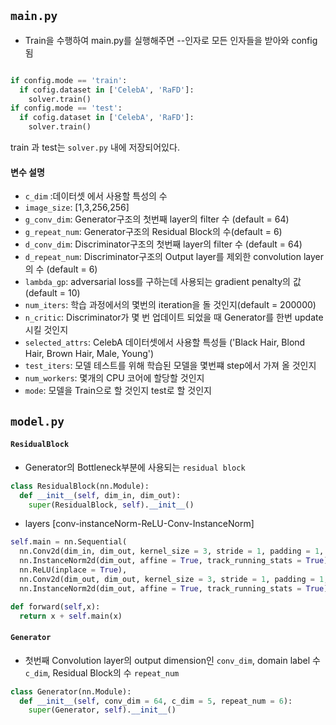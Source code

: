 ## ```main.py```

- Train을 수행하여 main.py를 실행해주면 --인자로 모든 인자들을 받아와 config 됨

```python

if config.mode == 'train':
  if cofig.dataset in ['CelebA', 'RaFD']:
    solver.train()
if config.mode == 'test':
  if cofig.dataset in ['CelebA', 'RaFD']:
    solver.train()
```

train 과 test는 ```solver.py``` 내에 저장되어있다.

#### 변수 설명

- ```c_dim``` :데이터셋 에서 사용할 특성의 수
- ```image_size```: [1,3,256,256]
- ```g_conv_dim```: Generator구조의 첫번째 layer의 filter 수 (default = 64)
- ```g_repeat_num```: Generator구조의 Residual Block의 수(default = 6)
- ```d_conv_dim```: Discriminator구조의 첫번째 layer의 filter 수 (default = 64)
- ```d_repeat_num```: Discriminator구조의 Output layer를 제외한 convolution layer의 수 (default = 6)
- ```lambda_gp```: adversarial loss를 구하는데 사용되는 gradient penalty의 값 (default = 10)
- ```num_iters```: 학습 과정에서의 몇번의 iteration을 돌 것인지(default = 200000)
- ```n_critic```: Discriminator가 몇 번 업데이트 되었을 때 Generator를 한번 update시킬 것인지
- ```selected_attrs```: CelebA 데이터셋에서 사용할 특성들 ('Black Hair, Blond Hair, Brown Hair, Male, Young')
- ```test_iters```: 모델 테스트를 위해 학습된 모델을 몇번쨰 step에서 가져 올 것인지
- ```num_workers```: 몇개의 CPU 코어에 할당할 것인지
- ```mode```: 모델을 Train으로 할 것인지 test로 할 것인지


## ```model.py```
#### ```ResidualBlock```
- Generator의 Bottleneck부분에 사용되는 ```residual block```
```python
class ResidualBlock(nn.Module):
  def __init__(self, dim_in, dim_out):
    super(ResidualBlock, self).__init__()
```

- layers [conv-instanceNorm-ReLU-Conv-InstanceNorm]
```python
self.main = nn.Sequential(
  nn.Conv2d(dim_in, dim_out, kernel_size = 3, stride = 1, padding = 1, bias = False),
  nn.InstanceNorm2d(dim_out, affine = True, track_running_stats = True),
  nn.ReLU(inplace = True),
  nn.Conv2d(dim_out, dim_out, kernel_size = 3, stride = 1, padding = 1, bias = False),
  nn.InstanceNorm2d(dim_out, affine = True, track_running_stats = True))
```
```python
def forward(self,x):
  return x + self.main(x)
```

#### ```Generator```
- 첫번째 Convolution layer의 output dimension인 ```conv_dim```, domain label 수 ```c_dim```, Residual Block의 수 ```repeat_num```
```python
class Generator(nn.Module):
  def __init__(self, conv_dim = 64, c_dim = 5, repeat_num = 6):
    super(Generator, self).__init__()
```
